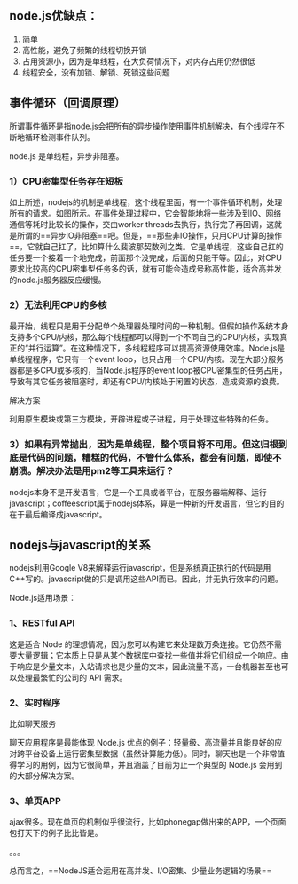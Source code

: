 ## node.js优缺点：
1. 简单
1. 高性能，避免了频繁的线程切换开销
1. 占用资源小，因为是单线程，在大负荷情况下，对内存占用仍然很低
1. 线程安全，没有加锁、解锁、死锁这些问题

## 事件循环（回调原理）
所谓事件循环是指node.js会把所有的异步操作使用事件机制解决，有个线程在不断地循环检测事件队列。

node.js 是单线程，异步非阻塞。

### 1）CPU密集型任务存在短板

如上所述，nodejs的机制是单线程，这个线程里面，有一个事件循环机制，处理所有的请求。如图所示。在事件处理过程中，它会智能地将一些涉及到IO、网络通信等耗时比较长的操作，交由worker threads去执行，执行完了再回调，这就是所谓的==异步IO非阻塞==吧。但是，==那些非IO操作，只用CPU计算的操作==，它就自己扛了，比如算什么斐波那契数列之类。它是单线程，这些自己扛的任务要一个接着一个地完成，前面那个没完成，后面的只能干等。因此，对CPU要求比较高的CPU密集型任务多的话，就有可能会造成号称高性能，适合高并发的node.js服务器反应缓慢。

### 2）无法利用CPU的多核

最开始，线程只是用于分配单个处理器处理时间的一种机制。但假如操作系统本身支持多个CPU/内核，那么每个线程都可以得到一个不同自己的CPU/内核，实现真正的“并行运算”。在这种情况下，多线程程序可以提高资源使用效率。Node.js是单线程程序，它只有一个event loop，也只占用一个CPU/内核。现在大部分服务器都是多CPU或多核的，当Node.js程序的event loop被CPU密集型的任务占用，导致有其它任务被阻塞时，却还有CPU/内核处于闲置的状态，造成资源的浪费。

解决方案

利用原生模块或第三方模块，开辟进程或子进程，用于处理这些特殊的任务。

### 3）如果有异常抛出，因为是单线程，整个项目将不可用。但这归根到底是代码的问题，糟糕的代码，不管什么体系，都会有问题，即使不崩溃。解决办法是用pm2等工具来运行？

nodejs本身不是开发语言，它是一个工具或者平台，在服务器端解释、运行javascript；coffeescript属于nodejs体系，算是一种新的开发语言，但它的目的在于最后编译成javascript。


## nodejs与javascript的关系
nodejs利用Google V8来解释运行javascript，但是系统真正执行的代码是用C++写的。javascript做的只是调用这些API而已。因此，并无执行效率的问题。

Node.js适用场景：
### 1、RESTful API

这是适合 Node 的理想情况，因为您可以构建它来处理数万条连接。它仍然不需要大量逻辑；它本质上只是从某个数据库中查找一些值并将它们组成一个响应。由于响应是少量文本，入站请求也是少量的文本，因此流量不高，一台机器甚至也可以处理最繁忙的公司的 API 需求。

### 2、实时程序

比如聊天服务

聊天应用程序是最能体现 Node.js 优点的例子：轻量级、高流量并且能良好的应对跨平台设备上运行密集型数据（虽然计算能力低）。同时，聊天也是一个非常值得学习的用例，因为它很简单，并且涵盖了目前为止一个典型的 Node.js 会用到的大部分解决方案。

### 3、单页APP

ajax很多。现在单页的机制似乎很流行，比如phonegap做出来的APP，一个页面包打天下的例子比比皆是。



。。。



总而言之，==NodeJS适合运用在高并发、I/O密集、少量业务逻辑的场景==